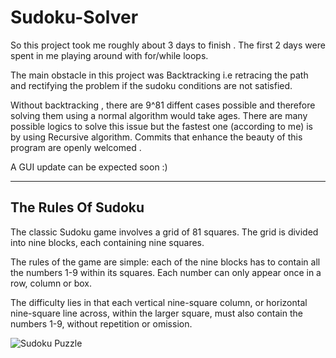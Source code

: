 # Sudoku-Solver
So this project took me roughly about 3 days to finish . The first 2 days were spent in me playing around with for/while loops.

The main obstacle in this project was Backtracking i.e retracing the path and rectifying the problem if the sudoku conditions are not satisfied.

Without backtracking , there are 9^81 diffent cases possible and therefore solving them using a normal algorithm would take ages.
There are many possible logics to solve this issue but the fastest one (according to me) is by using Recursive algorithm.
Commits that enhance the beauty of this program are openly welcomed . 

A GUI update can be expected soon :)

------------------
## The Rules Of Sudoku
The classic Sudoku game involves a grid of 81 squares. The grid is divided into nine blocks, each containing nine squares.

The rules of the game are simple: each of the nine blocks has to contain all the numbers 1-9 within its squares. Each number can only appear once in a row, column or box.

The difficulty lies in that each vertical nine-square column, or horizontal nine-square line across, within the larger square, must also contain the numbers 1-9, without repetition or omission. 

![Sudoku Puzzle](https://www.google.com/url?sa=i&url=https%3A%2F%2Fen.wikipedia.org%2Fwiki%2FSudoku&psig=AOvVaw37QxHmDWdQ0bfgRDVIjuG2&ust=1593974226071000&source=images&cd=vfe&ved=0CAIQjRxqFwoTCLCLmfOetOoCFQAAAAAdAAAAABAD)
